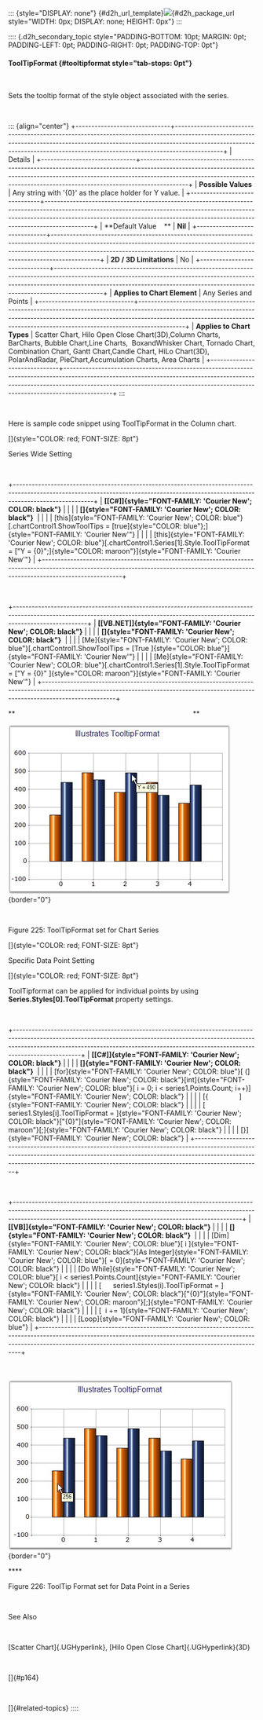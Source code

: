::: {style="DISPLAY: none"}
[](ms-xhelp:///?Id=d2h_url_template){#d2h_url_template}![](!package_url!){#d2h_package_url style="WIDTH: 0px; DISPLAY: none; HEIGHT: 0px"}
:::

:::: {.d2h_secondary_topic style="PADDING-BOTTOM: 10pt; MARGIN: 0pt; PADDING-LEFT: 0pt; PADDING-RIGHT: 0pt; PADDING-TOP: 0pt"}
#### ToolTipFormat {#tooltipformat style="tab-stops: 0pt"}

 

Sets the tooltip format of the style object associated with the series.

 

::: {align="center"}
+------------------------------+---------------------------------------------------------------------------------------------------------------------------------------------------------------------------------------------------------------------------------------------------------+
| Details                                                                                                                                                                                                                                                                                |
+------------------------------+---------------------------------------------------------------------------------------------------------------------------------------------------------------------------------------------------------------------------------------------------------+
| **Possible Values**          | Any string with \'{0}\' as the place holder for Y value.                                                                                                                                                                                                |
+------------------------------+---------------------------------------------------------------------------------------------------------------------------------------------------------------------------------------------------------------------------------------------------------+
| **Default Value    **        | **Nil**                                                                                                                                                                                                                                                 |
+------------------------------+---------------------------------------------------------------------------------------------------------------------------------------------------------------------------------------------------------------------------------------------------------+
| **2D / 3D Limitations**      | No                                                                                                                                                                                                                                                      |
+------------------------------+---------------------------------------------------------------------------------------------------------------------------------------------------------------------------------------------------------------------------------------------------------+
| **Applies to Chart Element** | Any Series and Points                                                                                                                                                                                                                                   |
+------------------------------+---------------------------------------------------------------------------------------------------------------------------------------------------------------------------------------------------------------------------------------------------------+
| **Applies to Chart Types**   | Scatter Chart, Hilo Open Close Chart(3D),Column Charts, BarCharts, Bubble Chart,Line Charts,  BoxandWhisker Chart, Tornado Chart, Combination Chart, Gantt Chart,Candle Chart, HiLo Chart(3D), PolarAndRadar, PieChart,Accumulation Charts, Area Charts |
+------------------------------+---------------------------------------------------------------------------------------------------------------------------------------------------------------------------------------------------------------------------------------------------------+
:::

 

Here is sample code snippet using ToolTipFormat in the Column chart.

[]{style="COLOR: red; FONT-SIZE: 8pt"} 

Series Wide Setting

 

+-------------------------------------------------------------------------------------------------------------------------------------------------------------------------------------+
| **[\[C#\]]{style="FONT-FAMILY: 'Courier New'; COLOR: black"}**                                                                                                                      |
|                                                                                                                                                                                     |
| **[]{style="FONT-FAMILY: 'Courier New'; COLOR: black"}**                                                                                                                            |
|                                                                                                                                                                                     |
| [this]{style="FONT-FAMILY: 'Courier New'; COLOR: blue"}[.chartControl1.ShowToolTips = [true]{style="COLOR: blue"};]{style="FONT-FAMILY: 'Courier New'"}                             |
|                                                                                                                                                                                     |
| [this]{style="FONT-FAMILY: 'Courier New'; COLOR: blue"}[.chartControl1.Series\[1\].Style.ToolTipFormat = [\"Y = {0}\";]{style="COLOR: maroon"}]{style="FONT-FAMILY: 'Courier New'"} |
+-------------------------------------------------------------------------------------------------------------------------------------------------------------------------------------+

 

+-----------------------------------------------------------------------------------------------------------------------------------------------------------------------------------+
| **[\[VB.NET\]]{style="FONT-FAMILY: 'Courier New'; COLOR: black"}**                                                                                                                |
|                                                                                                                                                                                   |
| **[]{style="FONT-FAMILY: 'Courier New'; COLOR: black"}**                                                                                                                          |
|                                                                                                                                                                                   |
| [Me]{style="FONT-FAMILY: 'Courier New'; COLOR: blue"}[.chartControl1.ShowToolTips = [True ]{style="COLOR: blue"}]{style="FONT-FAMILY: 'Courier New'"}                             |
|                                                                                                                                                                                   |
| [Me]{style="FONT-FAMILY: 'Courier New'; COLOR: blue"}[.chartControl1.Series\[1\].Style.ToolTipFormat = [\"Y = {0}\" ]{style="COLOR: maroon"}]{style="FONT-FAMILY: 'Courier New'"} |
+-----------------------------------------------------------------------------------------------------------------------------------------------------------------------------------+

**                                                                                            **

![](ImagesExt/image84_225.jpg){border="0"}

 

Figure 225: ToolTipFormat set for Chart Series

[]{style="COLOR: red; FONT-SIZE: 8pt"} 

Specific Data Point Setting

[]{style="COLOR: red; FONT-SIZE: 8pt"} 

ToolTipformat can be applied for individual points by using **Series.Styles\[0\].ToolTipFormat** property settings.

 

+---------------------------------------------------------------------------------------------------------------------------------------------------------------------------------------------------------------------------------------------------------------+
| **[\[C#\]]{style="FONT-FAMILY: 'Courier New'; COLOR: black"}**                                                                                                                                                                                                |
|                                                                                                                                                                                                                                                               |
| **[]{style="FONT-FAMILY: 'Courier New'; COLOR: black"}**                                                                                                                                                                                                      |
|                                                                                                                                                                                                                                                               |
| [for]{style="FONT-FAMILY: 'Courier New'; COLOR: blue"}[ (]{style="FONT-FAMILY: 'Courier New'; COLOR: black"}[int]{style="FONT-FAMILY: 'Courier New'; COLOR: blue"}[ i = 0; i \< series1.Points.Count; i++)]{style="FONT-FAMILY: 'Courier New'; COLOR: black"} |
|                                                                                                                                                                                                                                                               |
| [{                ]{style="FONT-FAMILY: 'Courier New'; COLOR: black"}                                                                                                                                                                                         |
|                                                                                                                                                                                                                                                               |
| [    series1.Styles\[i\].ToolTipFormat = ]{style="FONT-FAMILY: 'Courier New'; COLOR: black"}[\"{0}\"]{style="FONT-FAMILY: 'Courier New'; COLOR: maroon"}[;]{style="FONT-FAMILY: 'Courier New'; COLOR: black"}                                                 |
|                                                                                                                                                                                                                                                               |
| [}]{style="FONT-FAMILY: 'Courier New'; COLOR: black"}                                                                                                                                                                                                         |
+---------------------------------------------------------------------------------------------------------------------------------------------------------------------------------------------------------------------------------------------------------------+

 

+------------------------------------------------------------------------------------------------------------------------------------------------------------------------------------------------------------------------------------+
| **[\[VB\]]{style="FONT-FAMILY: 'Courier New'; COLOR: black"}**                                                                                                                                                                     |
|                                                                                                                                                                                                                                    |
| **[]{style="FONT-FAMILY: 'Courier New'; COLOR: black"}**                                                                                                                                                                           |
|                                                                                                                                                                                                                                    |
| [Dim]{style="FONT-FAMILY: 'Courier New'; COLOR: blue"}[ i ]{style="FONT-FAMILY: 'Courier New'; COLOR: black"}[As Integer]{style="FONT-FAMILY: 'Courier New'; COLOR: blue"}[ = 0]{style="FONT-FAMILY: 'Courier New'; COLOR: black"} |
|                                                                                                                                                                                                                                    |
| [Do While]{style="FONT-FAMILY: 'Courier New'; COLOR: blue"}[ i \< series1.Points.Count]{style="FONT-FAMILY: 'Courier New'; COLOR: black"}                                                                                          |
|                                                                                                                                                                                                                                    |
| [      series1.Styles(i).ToolTipFormat = ]{style="FONT-FAMILY: 'Courier New'; COLOR: black"}[\"{0}\"]{style="FONT-FAMILY: 'Courier New'; COLOR: maroon"}[;]{style="FONT-FAMILY: 'Courier New'; COLOR: black"}                      |
|                                                                                                                                                                                                                                    |
| [  i += 1]{style="FONT-FAMILY: 'Courier New'; COLOR: black"}                                                                                                                                                                       |
|                                                                                                                                                                                                                                    |
| [Loop]{style="FONT-FAMILY: 'Courier New'; COLOR: blue"}                                                                                                                                                                            |
+------------------------------------------------------------------------------------------------------------------------------------------------------------------------------------------------------------------------------------+

                                                                                                                                                                                      ![](ImagesExt/image84_226.jpg){border="0"}

**** 

Figure 226: ToolTip Format set for Data Point in a Series

 

See Also

 

[Scatter Chart]{.UGHyperlink}, [Hilo Open Close Chart]{.UGHyperlink}(3D)

 

[]{#p164} 

 

[]{#related-topics}
::::
